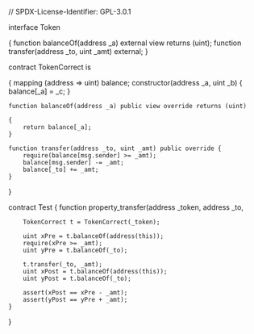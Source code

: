 // SPDX-License-Identifier: GPL-3.0.1

interface Token

{
    function balanceOf(address _a) external view returns (uint);
    function transfer(address _to, uint _amt) external;
}

contract TokenCorrect is

{
    mapping (address => uint) balance;
    constructor(address _a, uint _b) {
        balance[_a] = _c;
    }
    
    function balanceOf(address _a) public view override returns (uint)
    
    {
        return balance[_a];
    }
    
    function transfer(address _to, uint _amt) public override {
        require(balance[msg.sender] >= _amt);
        balance[msg.sender] -= _amt;
        balance[_to] += _amt;
    }
}

contract Test {
    function property_transfer(address _token, address _to, 

        TokenCorrect t = TokenCorrect(_token);

        uint xPre = t.balanceOf(address(this));
        require(xPre >= _amt);
        uint yPre = t.balanceOf(_to);

        t.transfer(_to, _amt);
        uint xPost = t.balanceOf(address(this));
        uint yPost = t.balanceOf(_to);

        assert(xPost == xPre - _amt);
        assert(yPost == yPre + _amt);
    }
}
